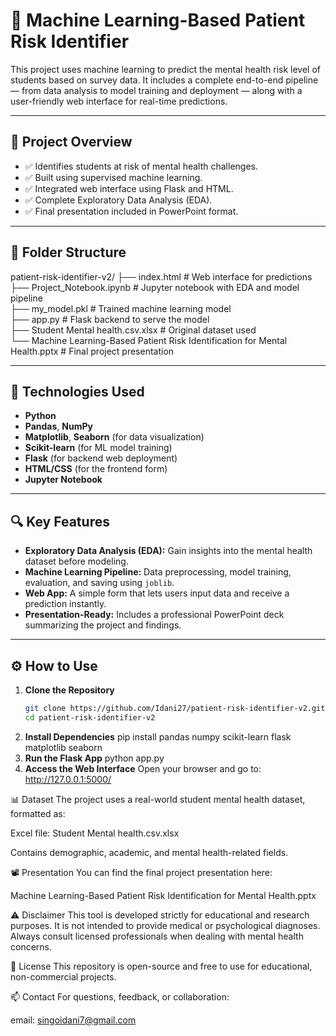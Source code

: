 # 🧠 Machine Learning-Based Patient Risk Identifier

This project uses machine learning to predict the mental health risk level of students based on survey data. It includes a complete end-to-end pipeline — from data analysis to model training and deployment — along with a user-friendly web interface for real-time predictions.

---

## 📌 Project Overview

- ✅ Identifies students at risk of mental health challenges.
- ✅ Built using supervised machine learning.
- ✅ Integrated web interface using Flask and HTML.
- ✅ Complete Exploratory Data Analysis (EDA).
- ✅ Final presentation included in PowerPoint format.

---

## 📁 Folder Structure
patient-risk-identifier-v2/
├── index.html # Web interface for predictions  
├── Project_Notebook.ipynb # Jupyter notebook with EDA and model pipeline  
├── my_model.pkl # Trained machine learning model  
├── app.py # Flask backend to serve the model  
├── Student Mental health.csv.xlsx # Original dataset used  
└── Machine Learning-Based Patient Risk Identification for Mental Health.pptx # Final project presentation

---

## 🧪 Technologies Used

- **Python**
- **Pandas**, **NumPy**
- **Matplotlib**, **Seaborn** (for data visualization)
- **Scikit-learn** (for ML model training)
- **Flask** (for backend web deployment)
- **HTML/CSS** (for the frontend form)
- **Jupyter Notebook**

---

## 🔍 Key Features

- **Exploratory Data Analysis (EDA):** Gain insights into the mental health dataset before modeling.
- **Machine Learning Pipeline:** Data preprocessing, model training, evaluation, and saving using `joblib`.
- **Web App:** A simple form that lets users input data and receive a prediction instantly.
- **Presentation-Ready:** Includes a professional PowerPoint deck summarizing the project and findings.

---

## ⚙️ How to Use

1. **Clone the Repository**
   ```bash
   git clone https://github.com/Idani27/patient-risk-identifier-v2.git
   cd patient-risk-identifier-v2
2. **Install Dependencies**
pip install pandas numpy scikit-learn flask matplotlib seaborn
3. **Run the Flask App**
python app.py
4. **Access the Web Interface**
Open your browser and go to:
http://127.0.0.1:5000/

📊 Dataset
The project uses a real-world student mental health dataset, formatted as:

Excel file: Student Mental health.csv.xlsx

Contains demographic, academic, and mental health-related fields.

📽️ Presentation
You can find the final project presentation here:

Machine Learning-Based Patient Risk Identification for Mental Health.pptx

⚠️ Disclaimer
This tool is developed strictly for educational and research purposes. It is not intended to provide medical or psychological diagnoses. Always consult licensed professionals when dealing with mental health concerns.

📄 License
This repository is open-source and free to use for educational, non-commercial projects.

📫 Contact
For questions, feedback, or collaboration:

email: singoidani7@gmail.com


